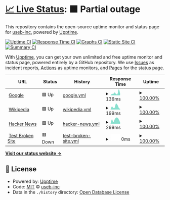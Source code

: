 # [📈 Live Status](https://useb-inc.github.io/useb-api-upptime): <!--live status--> **🟧 Partial outage**

This repository contains the open-source uptime monitor and status page for [useb-inc](https://useb-inc.github.io/useb-api-upptime), powered by [Upptime](https://github.com/upptime/upptime).

[![Uptime CI](https://github.com/useb-inc/useb-api-upptime/workflows/Uptime%20CI/badge.svg)](https://github.com/useb-inc/useb-api-upptime/actions?query=workflow%3A%22Uptime+CI%22)
[![Response Time CI](https://github.com/useb-inc/useb-api-upptime/workflows/Response%20Time%20CI/badge.svg)](https://github.com/useb-inc/useb-api-upptime/actions?query=workflow%3A%22Response+Time+CI%22)
[![Graphs CI](https://github.com/useb-inc/useb-api-upptime/workflows/Graphs%20CI/badge.svg)](https://github.com/useb-inc/useb-api-upptime/actions?query=workflow%3A%22Graphs+CI%22)
[![Static Site CI](https://github.com/useb-inc/useb-api-upptime/workflows/Static%20Site%20CI/badge.svg)](https://github.com/useb-inc/useb-api-upptime/actions?query=workflow%3A%22Static+Site+CI%22)
[![Summary CI](https://github.com/useb-inc/useb-api-upptime/workflows/Summary%20CI/badge.svg)](https://github.com/useb-inc/useb-api-upptime/actions?query=workflow%3A%22Summary+CI%22)

With [Upptime](https://upptime.js.org), you can get your own unlimited and free uptime monitor and status page, powered entirely by a GitHub repository. We use [Issues](https://github.com/useb-inc/useb-api-upptime/issues) as incident reports, [Actions](https://github.com/useb-inc/useb-api-upptime/actions) as uptime monitors, and [Pages](https://useb-inc.github.io/useb-api-upptime) for the status page.

<!--start: status pages-->
<!-- This summary is generated by Upptime (https://github.com/upptime/upptime) -->
<!-- Do not edit this manually, your changes will be overwritten -->
<!-- prettier-ignore -->
| URL | Status | History | Response Time | Uptime |
| --- | ------ | ------- | ------------- | ------ |
| <img alt="" src="https://icons.duckduckgo.com/ip3/www.google.com.ico" height="13"> [Google](https://www.google.com) | 🟩 Up | [google.yml](https://github.com/useb-inc/useB-api-upptime/commits/HEAD/history/google.yml) | <details><summary><img alt="Response time graph" src="./graphs/google/response-time-week.png" height="20"> 136ms</summary><br><a href="https://useb-inc.github.io/useB-api-upptime/history/google"><img alt="Response time 101" src="https://img.shields.io/endpoint?url=https%3A%2F%2Fraw.githubusercontent.com%2Fuseb-inc%2FuseB-api-upptime%2FHEAD%2Fapi%2Fgoogle%2Fresponse-time.json"></a><br><a href="https://useb-inc.github.io/useB-api-upptime/history/google"><img alt="24-hour response time 87" src="https://img.shields.io/endpoint?url=https%3A%2F%2Fraw.githubusercontent.com%2Fuseb-inc%2FuseB-api-upptime%2FHEAD%2Fapi%2Fgoogle%2Fresponse-time-day.json"></a><br><a href="https://useb-inc.github.io/useB-api-upptime/history/google"><img alt="7-day response time 136" src="https://img.shields.io/endpoint?url=https%3A%2F%2Fraw.githubusercontent.com%2Fuseb-inc%2FuseB-api-upptime%2FHEAD%2Fapi%2Fgoogle%2Fresponse-time-week.json"></a><br><a href="https://useb-inc.github.io/useB-api-upptime/history/google"><img alt="30-day response time 101" src="https://img.shields.io/endpoint?url=https%3A%2F%2Fraw.githubusercontent.com%2Fuseb-inc%2FuseB-api-upptime%2FHEAD%2Fapi%2Fgoogle%2Fresponse-time-month.json"></a><br><a href="https://useb-inc.github.io/useB-api-upptime/history/google"><img alt="1-year response time 101" src="https://img.shields.io/endpoint?url=https%3A%2F%2Fraw.githubusercontent.com%2Fuseb-inc%2FuseB-api-upptime%2FHEAD%2Fapi%2Fgoogle%2Fresponse-time-year.json"></a></details> | <details><summary><a href="https://useb-inc.github.io/useB-api-upptime/history/google">100.00%</a></summary><a href="https://useb-inc.github.io/useB-api-upptime/history/google"><img alt="All-time uptime 100.00%" src="https://img.shields.io/endpoint?url=https%3A%2F%2Fraw.githubusercontent.com%2Fuseb-inc%2FuseB-api-upptime%2FHEAD%2Fapi%2Fgoogle%2Fuptime.json"></a><br><a href="https://useb-inc.github.io/useB-api-upptime/history/google"><img alt="24-hour uptime 100.00%" src="https://img.shields.io/endpoint?url=https%3A%2F%2Fraw.githubusercontent.com%2Fuseb-inc%2FuseB-api-upptime%2FHEAD%2Fapi%2Fgoogle%2Fuptime-day.json"></a><br><a href="https://useb-inc.github.io/useB-api-upptime/history/google"><img alt="7-day uptime 100.00%" src="https://img.shields.io/endpoint?url=https%3A%2F%2Fraw.githubusercontent.com%2Fuseb-inc%2FuseB-api-upptime%2FHEAD%2Fapi%2Fgoogle%2Fuptime-week.json"></a><br><a href="https://useb-inc.github.io/useB-api-upptime/history/google"><img alt="30-day uptime 100.00%" src="https://img.shields.io/endpoint?url=https%3A%2F%2Fraw.githubusercontent.com%2Fuseb-inc%2FuseB-api-upptime%2FHEAD%2Fapi%2Fgoogle%2Fuptime-month.json"></a><br><a href="https://useb-inc.github.io/useB-api-upptime/history/google"><img alt="1-year uptime 100.00%" src="https://img.shields.io/endpoint?url=https%3A%2F%2Fraw.githubusercontent.com%2Fuseb-inc%2FuseB-api-upptime%2FHEAD%2Fapi%2Fgoogle%2Fuptime-year.json"></a></details>
| <img alt="" src="https://icons.duckduckgo.com/ip3/en.wikipedia.org.ico" height="13"> [Wikipedia](https://en.wikipedia.org) | 🟩 Up | [wikipedia.yml](https://github.com/useb-inc/useB-api-upptime/commits/HEAD/history/wikipedia.yml) | <details><summary><img alt="Response time graph" src="./graphs/wikipedia/response-time-week.png" height="20"> 199ms</summary><br><a href="https://useb-inc.github.io/useB-api-upptime/history/wikipedia"><img alt="Response time 190" src="https://img.shields.io/endpoint?url=https%3A%2F%2Fraw.githubusercontent.com%2Fuseb-inc%2FuseB-api-upptime%2FHEAD%2Fapi%2Fwikipedia%2Fresponse-time.json"></a><br><a href="https://useb-inc.github.io/useB-api-upptime/history/wikipedia"><img alt="24-hour response time 265" src="https://img.shields.io/endpoint?url=https%3A%2F%2Fraw.githubusercontent.com%2Fuseb-inc%2FuseB-api-upptime%2FHEAD%2Fapi%2Fwikipedia%2Fresponse-time-day.json"></a><br><a href="https://useb-inc.github.io/useB-api-upptime/history/wikipedia"><img alt="7-day response time 199" src="https://img.shields.io/endpoint?url=https%3A%2F%2Fraw.githubusercontent.com%2Fuseb-inc%2FuseB-api-upptime%2FHEAD%2Fapi%2Fwikipedia%2Fresponse-time-week.json"></a><br><a href="https://useb-inc.github.io/useB-api-upptime/history/wikipedia"><img alt="30-day response time 190" src="https://img.shields.io/endpoint?url=https%3A%2F%2Fraw.githubusercontent.com%2Fuseb-inc%2FuseB-api-upptime%2FHEAD%2Fapi%2Fwikipedia%2Fresponse-time-month.json"></a><br><a href="https://useb-inc.github.io/useB-api-upptime/history/wikipedia"><img alt="1-year response time 190" src="https://img.shields.io/endpoint?url=https%3A%2F%2Fraw.githubusercontent.com%2Fuseb-inc%2FuseB-api-upptime%2FHEAD%2Fapi%2Fwikipedia%2Fresponse-time-year.json"></a></details> | <details><summary><a href="https://useb-inc.github.io/useB-api-upptime/history/wikipedia">100.00%</a></summary><a href="https://useb-inc.github.io/useB-api-upptime/history/wikipedia"><img alt="All-time uptime 100.00%" src="https://img.shields.io/endpoint?url=https%3A%2F%2Fraw.githubusercontent.com%2Fuseb-inc%2FuseB-api-upptime%2FHEAD%2Fapi%2Fwikipedia%2Fuptime.json"></a><br><a href="https://useb-inc.github.io/useB-api-upptime/history/wikipedia"><img alt="24-hour uptime 100.00%" src="https://img.shields.io/endpoint?url=https%3A%2F%2Fraw.githubusercontent.com%2Fuseb-inc%2FuseB-api-upptime%2FHEAD%2Fapi%2Fwikipedia%2Fuptime-day.json"></a><br><a href="https://useb-inc.github.io/useB-api-upptime/history/wikipedia"><img alt="7-day uptime 100.00%" src="https://img.shields.io/endpoint?url=https%3A%2F%2Fraw.githubusercontent.com%2Fuseb-inc%2FuseB-api-upptime%2FHEAD%2Fapi%2Fwikipedia%2Fuptime-week.json"></a><br><a href="https://useb-inc.github.io/useB-api-upptime/history/wikipedia"><img alt="30-day uptime 100.00%" src="https://img.shields.io/endpoint?url=https%3A%2F%2Fraw.githubusercontent.com%2Fuseb-inc%2FuseB-api-upptime%2FHEAD%2Fapi%2Fwikipedia%2Fuptime-month.json"></a><br><a href="https://useb-inc.github.io/useB-api-upptime/history/wikipedia"><img alt="1-year uptime 100.00%" src="https://img.shields.io/endpoint?url=https%3A%2F%2Fraw.githubusercontent.com%2Fuseb-inc%2FuseB-api-upptime%2FHEAD%2Fapi%2Fwikipedia%2Fuptime-year.json"></a></details>
| <img alt="" src="https://icons.duckduckgo.com/ip3/news.ycombinator.com.ico" height="13"> [Hacker News](https://news.ycombinator.com) | 🟩 Up | [hacker-news.yml](https://github.com/useb-inc/useB-api-upptime/commits/HEAD/history/hacker-news.yml) | <details><summary><img alt="Response time graph" src="./graphs/hacker-news/response-time-week.png" height="20"> 299ms</summary><br><a href="https://useb-inc.github.io/useB-api-upptime/history/hacker-news"><img alt="Response time 285" src="https://img.shields.io/endpoint?url=https%3A%2F%2Fraw.githubusercontent.com%2Fuseb-inc%2FuseB-api-upptime%2FHEAD%2Fapi%2Fhacker-news%2Fresponse-time.json"></a><br><a href="https://useb-inc.github.io/useB-api-upptime/history/hacker-news"><img alt="24-hour response time 461" src="https://img.shields.io/endpoint?url=https%3A%2F%2Fraw.githubusercontent.com%2Fuseb-inc%2FuseB-api-upptime%2FHEAD%2Fapi%2Fhacker-news%2Fresponse-time-day.json"></a><br><a href="https://useb-inc.github.io/useB-api-upptime/history/hacker-news"><img alt="7-day response time 299" src="https://img.shields.io/endpoint?url=https%3A%2F%2Fraw.githubusercontent.com%2Fuseb-inc%2FuseB-api-upptime%2FHEAD%2Fapi%2Fhacker-news%2Fresponse-time-week.json"></a><br><a href="https://useb-inc.github.io/useB-api-upptime/history/hacker-news"><img alt="30-day response time 285" src="https://img.shields.io/endpoint?url=https%3A%2F%2Fraw.githubusercontent.com%2Fuseb-inc%2FuseB-api-upptime%2FHEAD%2Fapi%2Fhacker-news%2Fresponse-time-month.json"></a><br><a href="https://useb-inc.github.io/useB-api-upptime/history/hacker-news"><img alt="1-year response time 285" src="https://img.shields.io/endpoint?url=https%3A%2F%2Fraw.githubusercontent.com%2Fuseb-inc%2FuseB-api-upptime%2FHEAD%2Fapi%2Fhacker-news%2Fresponse-time-year.json"></a></details> | <details><summary><a href="https://useb-inc.github.io/useB-api-upptime/history/hacker-news">100.00%</a></summary><a href="https://useb-inc.github.io/useB-api-upptime/history/hacker-news"><img alt="All-time uptime 100.00%" src="https://img.shields.io/endpoint?url=https%3A%2F%2Fraw.githubusercontent.com%2Fuseb-inc%2FuseB-api-upptime%2FHEAD%2Fapi%2Fhacker-news%2Fuptime.json"></a><br><a href="https://useb-inc.github.io/useB-api-upptime/history/hacker-news"><img alt="24-hour uptime 100.00%" src="https://img.shields.io/endpoint?url=https%3A%2F%2Fraw.githubusercontent.com%2Fuseb-inc%2FuseB-api-upptime%2FHEAD%2Fapi%2Fhacker-news%2Fuptime-day.json"></a><br><a href="https://useb-inc.github.io/useB-api-upptime/history/hacker-news"><img alt="7-day uptime 100.00%" src="https://img.shields.io/endpoint?url=https%3A%2F%2Fraw.githubusercontent.com%2Fuseb-inc%2FuseB-api-upptime%2FHEAD%2Fapi%2Fhacker-news%2Fuptime-week.json"></a><br><a href="https://useb-inc.github.io/useB-api-upptime/history/hacker-news"><img alt="30-day uptime 99.98%" src="https://img.shields.io/endpoint?url=https%3A%2F%2Fraw.githubusercontent.com%2Fuseb-inc%2FuseB-api-upptime%2FHEAD%2Fapi%2Fhacker-news%2Fuptime-month.json"></a><br><a href="https://useb-inc.github.io/useB-api-upptime/history/hacker-news"><img alt="1-year uptime 100.00%" src="https://img.shields.io/endpoint?url=https%3A%2F%2Fraw.githubusercontent.com%2Fuseb-inc%2FuseB-api-upptime%2FHEAD%2Fapi%2Fhacker-news%2Fuptime-year.json"></a></details>
| <img alt="" src="https://icons.duckduckgo.com/ip3/thissitedoesnotexist.koj.co.ico" height="13"> [Test Broken Site](https://thissitedoesnotexist.koj.co) | 🟥 Down | [test-broken-site.yml](https://github.com/useb-inc/useB-api-upptime/commits/HEAD/history/test-broken-site.yml) | <details><summary><img alt="Response time graph" src="./graphs/test-broken-site/response-time-week.png" height="20"> 0ms</summary><br><a href="https://useb-inc.github.io/useB-api-upptime/history/test-broken-site"><img alt="Response time 0" src="https://img.shields.io/endpoint?url=https%3A%2F%2Fraw.githubusercontent.com%2Fuseb-inc%2FuseB-api-upptime%2FHEAD%2Fapi%2Ftest-broken-site%2Fresponse-time.json"></a><br><a href="https://useb-inc.github.io/useB-api-upptime/history/test-broken-site"><img alt="24-hour response time 0" src="https://img.shields.io/endpoint?url=https%3A%2F%2Fraw.githubusercontent.com%2Fuseb-inc%2FuseB-api-upptime%2FHEAD%2Fapi%2Ftest-broken-site%2Fresponse-time-day.json"></a><br><a href="https://useb-inc.github.io/useB-api-upptime/history/test-broken-site"><img alt="7-day response time 0" src="https://img.shields.io/endpoint?url=https%3A%2F%2Fraw.githubusercontent.com%2Fuseb-inc%2FuseB-api-upptime%2FHEAD%2Fapi%2Ftest-broken-site%2Fresponse-time-week.json"></a><br><a href="https://useb-inc.github.io/useB-api-upptime/history/test-broken-site"><img alt="30-day response time 0" src="https://img.shields.io/endpoint?url=https%3A%2F%2Fraw.githubusercontent.com%2Fuseb-inc%2FuseB-api-upptime%2FHEAD%2Fapi%2Ftest-broken-site%2Fresponse-time-month.json"></a><br><a href="https://useb-inc.github.io/useB-api-upptime/history/test-broken-site"><img alt="1-year response time 0" src="https://img.shields.io/endpoint?url=https%3A%2F%2Fraw.githubusercontent.com%2Fuseb-inc%2FuseB-api-upptime%2FHEAD%2Fapi%2Ftest-broken-site%2Fresponse-time-year.json"></a></details> | <details><summary><a href="https://useb-inc.github.io/useB-api-upptime/history/test-broken-site">100.00%</a></summary><a href="https://useb-inc.github.io/useB-api-upptime/history/test-broken-site"><img alt="All-time uptime 100.00%" src="https://img.shields.io/endpoint?url=https%3A%2F%2Fraw.githubusercontent.com%2Fuseb-inc%2FuseB-api-upptime%2FHEAD%2Fapi%2Ftest-broken-site%2Fuptime.json"></a><br><a href="https://useb-inc.github.io/useB-api-upptime/history/test-broken-site"><img alt="24-hour uptime 100.00%" src="https://img.shields.io/endpoint?url=https%3A%2F%2Fraw.githubusercontent.com%2Fuseb-inc%2FuseB-api-upptime%2FHEAD%2Fapi%2Ftest-broken-site%2Fuptime-day.json"></a><br><a href="https://useb-inc.github.io/useB-api-upptime/history/test-broken-site"><img alt="7-day uptime 100.00%" src="https://img.shields.io/endpoint?url=https%3A%2F%2Fraw.githubusercontent.com%2Fuseb-inc%2FuseB-api-upptime%2FHEAD%2Fapi%2Ftest-broken-site%2Fuptime-week.json"></a><br><a href="https://useb-inc.github.io/useB-api-upptime/history/test-broken-site"><img alt="30-day uptime 100.00%" src="https://img.shields.io/endpoint?url=https%3A%2F%2Fraw.githubusercontent.com%2Fuseb-inc%2FuseB-api-upptime%2FHEAD%2Fapi%2Ftest-broken-site%2Fuptime-month.json"></a><br><a href="https://useb-inc.github.io/useB-api-upptime/history/test-broken-site"><img alt="1-year uptime 100.00%" src="https://img.shields.io/endpoint?url=https%3A%2F%2Fraw.githubusercontent.com%2Fuseb-inc%2FuseB-api-upptime%2FHEAD%2Fapi%2Ftest-broken-site%2Fuptime-year.json"></a></details>

<!--end: status pages-->

[**Visit our status website →**](https://useb-inc.github.io/useb-api-upptime)

## 📄 License

- Powered by: [Upptime](https://github.com/upptime/upptime)
- Code: [MIT](./LICENSE) © [useb-inc](https://useb-inc.github.io/useb-api-upptime)
- Data in the `./history` directory: [Open Database License](https://opendatacommons.org/licenses/odbl/1-0/)
